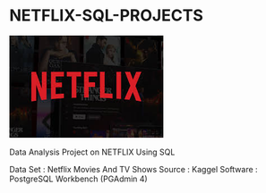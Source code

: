 # NETFLIX-SQL-PROJECTS

![Netflix Logo](https://github.com/SaiKumarGunti08/NETFLIX-SQL-PROJECTS/blob/main/netflix%20image.jpg)

Data Analysis Project on NETFLIX Using SQL

Data Set : Netflix Movies And TV Shows
Source : Kaggel
Software : PostgreSQL Workbench (PGAdmin 4)
